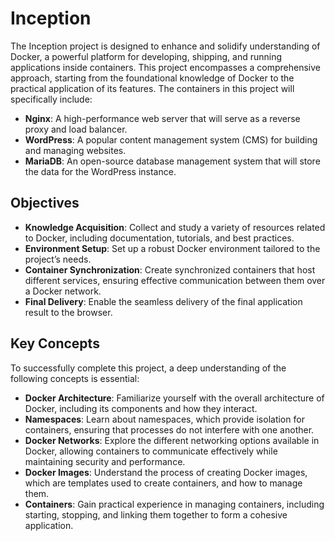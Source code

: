 <h1>Inception</h1>
<p>
    The Inception project is designed to enhance and solidify understanding of Docker, a powerful platform for developing, shipping, and running applications inside containers. This project encompasses a comprehensive approach, starting from the foundational knowledge of Docker to the practical application of its features. The containers in this project will specifically include:
</p>
<ul>
    <li><strong>Nginx</strong>: A high-performance web server that will serve as a reverse proxy and load balancer.</li>
    <li><strong>WordPress</strong>: A popular content management system (CMS) for building and managing websites.</li>
    <li><strong>MariaDB</strong>: An open-source database management system that will store the data for the WordPress instance.</li>
</ul>

<h2>Objectives</h2>
<ul>
    <li><strong>Knowledge Acquisition</strong>: Collect and study a variety of resources related to Docker, including documentation, tutorials, and best practices.</li>
    <li><strong>Environment Setup</strong>: Set up a robust Docker environment tailored to the project’s needs.</li>
    <li><strong>Container Synchronization</strong>: Create synchronized containers that host different services, ensuring effective communication between them over a Docker network.</li>
    <li><strong>Final Delivery</strong>: Enable the seamless delivery of the final application result to the browser.</li>
</ul>

<h2>Key Concepts</h2>
<p>To successfully complete this project, a deep understanding of the following concepts is essential:</p>
<ul>
    <li><strong>Docker Architecture</strong>: Familiarize yourself with the overall architecture of Docker, including its components and how they interact.</li>
    <li><strong>Namespaces</strong>: Learn about namespaces, which provide isolation for containers, ensuring that processes do not interfere with one another.</li>
    <li><strong>Docker Networks</strong>: Explore the different networking options available in Docker, allowing containers to communicate effectively while maintaining security and performance.</li>
    <li><strong>Docker Images</strong>: Understand the process of creating Docker images, which are templates used to create containers, and how to manage them.</li>
    <li><strong>Containers</strong>: Gain practical experience in managing containers, including starting, stopping, and linking them together to form a cohesive application.</li>
</ul>
